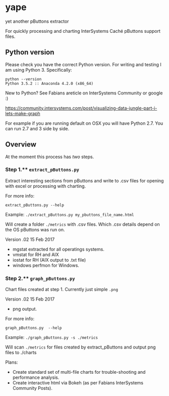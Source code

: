 # yape
yet another pButtons extractor

For quickly processing and charting InterSystems Caché pButtons support files.

## Python version

Please check you have the correct Python version. For writing and testing I am using Python 3. Specifically:

    python --version
    Python 3.5.2 :: Anaconda 4.2.0 (x86_64)
    
New to Python? See Fabians areticle on InterSystems Community or google :)

https://community.intersystems.com/post/visualizing-data-jungle-part-i-lets-make-graph

For example if you are running default on OSX you will have Python 2.7. You can run 2.7 and 3 side by side.

## Overview
At the moment this process has _two_ steps.

### Step 1.** `extract_pButtons.py`

Extract interesting sections from pButtons and write to .csv files for opening with excel or processing with charting.

For more info:

`extract_pButtons.py --help`

Example:
`./extract_pButtons.py my_pbuttons_file_name.html`

Will create a folder `./metrics` with .csv files. Which .csv details depend on the OS pButtons was run on.

Version .02 15 Feb 2017

- mgstat extracted for all operatings systems.
- vmstat for RH and AIX
- iostat for RH (AIX output to .txt file)
- windows perfmon for Windows.

### Step 2.** `graph_pButtons.py`

Chart files created at step 1. Currently just simple `.png`

Version .02 15 Feb 2017

- png output.  

For more info:

`graph_pButtons.py  --help`

Example:
`./graph_pButtons.py -s ./metrics`

Will scan `./metrics` for files created by extract_pButtons and output png files to ./charts

Plans:

- Create standard set of multi-file charts for trouble-shooting and performance analysis.
- Create interactive html via Bokeh (as per Fabians InterSystems Community Posts).
